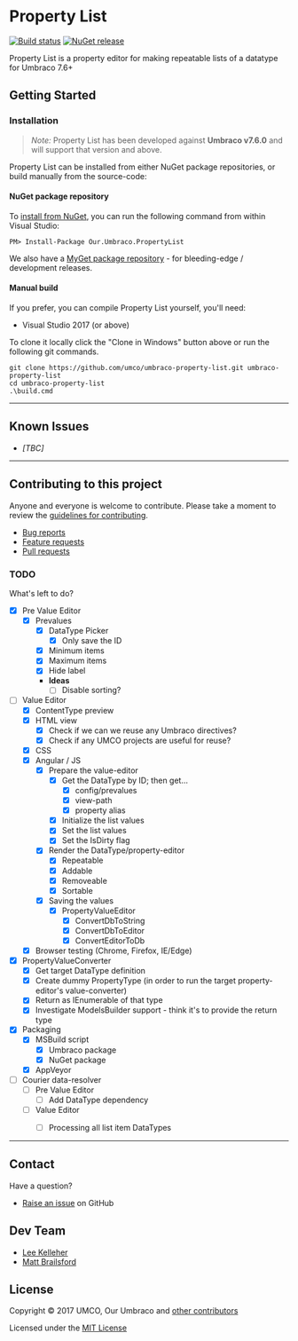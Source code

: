 ﻿# Property List

[![Build status](https://img.shields.io/appveyor/ci/UMCO/umbraco-property-list.svg)](https://ci.appveyor.com/project/UMCO/umbraco-property-list)
[![NuGet release](https://img.shields.io/nuget/v/Our.Umbraco.PropertyList.svg)](https://www.nuget.org/packages/Our.Umbraco.PropertyList)

Property List is a property editor for making repeatable lists of a datatype for Umbraco 7.6+

## Getting Started

### Installation

> *Note:* Property List has been developed against **Umbraco v7.6.0** and will support that version and above.

Property List can be installed from either NuGet package repositories, or build manually from the source-code:


#### NuGet package repository

To [install from NuGet](https://www.nuget.org/packages/Our.Umbraco.PropertyList), you can run the following command from within Visual Studio:

	PM> Install-Package Our.Umbraco.PropertyList

We also have a [MyGet package repository](https://www.myget.org/gallery/umbraco-packages) - for bleeding-edge / development releases.
#### Manual build

If you prefer, you can compile Property List yourself, you'll need:

* Visual Studio 2017 (or above)

To clone it locally click the "Clone in Windows" button above or run the following git commands.

	git clone https://github.com/umco/umbraco-property-list.git umbraco-property-list
	cd umbraco-property-list
	.\build.cmd

---

## Known Issues

* _[TBC]_

---

## Contributing to this project

Anyone and everyone is welcome to contribute. Please take a moment to review the [guidelines for contributing](CONTRIBUTING.md).

* [Bug reports](CONTRIBUTING.md#bugs)
* [Feature requests](CONTRIBUTING.md#features)
* [Pull requests](CONTRIBUTING.md#pull-requests)

### TODO

What's left to do?

- [x] Pre Value Editor
	- [x] Prevalues
		- [x] DataType Picker
			- [x] Only save the ID
		- [x] Minimum items
		- [x] Maximum items
		- [x] Hide label
		- **Ideas**
			- [ ] Disable sorting?

- [ ] Value Editor
	- [x] ContentType preview
	- [x] HTML view
		- [x] Check if we can we reuse any Umbraco directives?
		- [x] Check if any UMCO projects are useful for reuse?
	- [x] CSS
	- [x] Angular / JS
		- [x] Prepare the value-editor
			- [x] Get the DataType by ID; then get...
				- [x] config/prevalues
				- [x] view-path
				- [x] property alias
			- [x] Initialize the list values
			- [x] Set the list values
			- [x] Set the IsDirty flag
		- [x] Render the DataType/property-editor
			- [x] Repeatable
			- [x] Addable
			- [x] Removeable
			- [x] Sortable
		- [x] Saving the values
			- [x] PropertyValueEditor
				- [x] ConvertDbToString
				- [x] ConvertDbToEditor
				- [x] ConvertEditorToDb
	- [x] Browser testing (Chrome, Firefox, IE/Edge)
	
- [x] PropertyValueConverter
	- [x] Get target DataType definition
	- [x] Create dummy PropertyType (in order to run the target property-editor's value-converter)
	- [x] Return as IEnumerable of that type
	- [x] Investigate ModelsBuilder support - think it's to provide the return type

- [x] Packaging
	- [x] MSBuild script
		- [x] Umbraco package
		- [x] NuGet package
	- [x] AppVeyor

- [ ] Courier data-resolver
	- [ ] Pre Value Editor
		- [ ] Add DataType dependency
	- [ ] Value Editor
		- [ ] Processing all list item DataTypes


---

## Contact

Have a question?

* [Raise an issue](https://github.com/umco/umbraco-property-list/issues) on GitHub

## Dev Team

* [Lee Kelleher](https://github.com/leekelleher)
* [Matt Brailsford](https://github.com/mattbrailsford)

## License

Copyright &copy; 2017 UMCO, Our Umbraco and [other contributors](https://github.com/umco/umbraco-property-list/graphs/contributors)

Licensed under the [MIT License](LICENSE.md)
